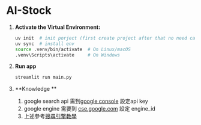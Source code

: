 # AI-Stock

1.  **Activate the Virtual Environment:**
    ```bash
    uv init  # init porject (first create project after that no need call)
    uv sync  # install env
    source .venv/bin/activate  # On Linux/macOS
    .venv\Scripts\activate     # On Windows
    ```

2. **Run app**
    ```bash
    streamlit run main.py
    ```

3. **Knowledge **
    1. google search api 需到[google console](https://console.cloud.google.com) 設定api key
    2. google engine 需要到 [cse.google.com](https://programmablesearchengine.google.com) 設定 engine_id
    3. 上述參考[搜尋引擎教學](https://www.youtube.com/watch?v=Rdt4wDHHHLw)
    